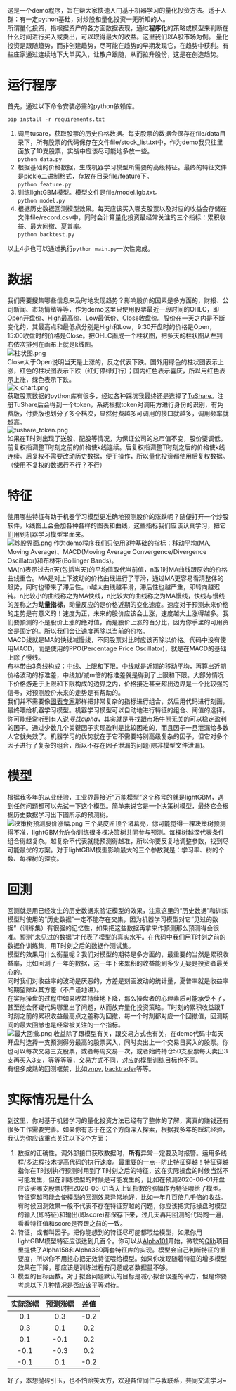 这是一个demo程序，旨在帮大家快速入门基于机器学习的量化投资方法。适于人群：有一定python基础，对炒股和量化投资一无所知的人。  
所谓量化投资，指根据资产的各方面数据表现，通过<b>程序化</b>的策略或模型来判断在什么时间进行买入或卖出，可以取得最大的收益。这里我们以A股市场为例。
量化投资是跟随趋势，而非创建趋势，尽可能在趋势的早期发现它，在趋势中获利。有些庄家通过连续地下大单买入，让散户跟随，从而拉升股份，这是在创造趋势。
# 运行程序
首先，通过以下命令安装必需的python依赖库。
```shell
pip install -r requirements.txt
```
1. 调用tusare，获取股票的历史价格数据。每支股票的数据会保存在file/data目录下，所有股票的代码保存在文件file/stock_list.txt中，作为demo我只往里面放了10支股票，实战中应该尽可能地多放一些。  
   `python data.py`
2. 根据基础的价格数据，生成机器学习模型所需要的高级特征。最终的特征文件是pickle二进制格式，存放在目录file/feature下。  
   `python feature.py`
3. 训练lightGBM模型。模型文件是file/model.lgb.txt。  
   `python model.py`
4. 根据历史数据回测模型效果。每天应该买入哪支股票以及对应的收益会存储在文件file/record.csv中，同时会计算量化投资最经常关注的三个指标：累积收益、最大回撤、夏普率。  
   `python backtest.py`

以上4步也可以通过执行`python main.py`一次性完成。
# 数据
我们需要搜集哪些信息来及时地发现趋势？影响股价的因素是多方面的，财报、公司新闻、市场情绪等等，作为demo这里只使用股票最近一段时间的OHLC，即Open开盘价、High最高价、Low最低价、Close收盘价。股价在一天之内是不断变化的，其最高点和最低点分别是High和Low，9:30开盘时的价格是Open，15:00收盘时的价格是Close。把OHLC画成一个柱状图，把多天的柱状图从左到右依次排列在画布上就是k线图。  
![柱状图.png](img/柱状图.png)  
Close大于Open说明当天是上涨的，反之代表下跌。国外用绿色的柱状图表示上涨，红色的柱状图表示下跌（红灯停绿灯行）；国内红色表示喜庆，所以用红色表示上涨，绿色表示下跌。  
![k_chart.png](img/k_chart.png)  
获取股票数据的python库有很多，经过各种踩坑我最终还是选择了<a href=https://tushare.pro>TuShare</a>。注册TuShare后会得到一个token，系统根据token对调用方进行身份的识别，有免费版，付费版也划分了多个档次，显然付费越多可调用的接口就越多，调用频率就越高。  
![tushare_token.png](img/tushare_token.png)  
如果在T时刻出现了送股、配股等情况，为保证公司的总市值不变，股价要调低。前复权指调整T时刻之前的价格使k线连续。后复权指调整T时刻之后的价格使k线连续。后复权不需要改动历史数据，便于操作，所以量化投资都使用后复权数据。（使用不复权的数据行不行？不行）
# 特征
使用哪些特征有助于机器学习模型更准确地预测股价的涨跌呢？随便打开一个炒股软件，k线图上会叠加各种各样的图表和曲线，这些指标我们应该认真学习，把它们用到机器学习模型里面来。  
![炒股界面.png](img/炒股界面.png)
作为demo程序我们只使用3种基础的指标：移动平均(MA, Moving Average)、MACD(Moving Average Convergence/Divergence Oscillator)和布林带(Bollinger Bands)。  
MA(n)表示过去n天(包括当天)的平均值取代当前值，n取1时MA曲线跟原始的价格曲线重合。MA是对上下波动的价格曲线进行了平滑，通过MA更容易看清整体的趋势，同时也带来了滞后性。n越大曲线越平滑，滞后性也越严重，即转向越迟钝。n比较小的曲线称之为MA快线，n比较大的曲线称之为MA慢线，快线与慢线的差称之为<b>动量指标</b>，动量反应的是价格近期的变化速度。速度对于预测未来价格的走势是有意义的！速度为正，未来的股价应该会上涨，速度越大上涨得越多。我们要预测的不是股价上涨的绝对值，而是股价上涨的百分比，因为你手里的可用资金是固定的。所以我们会让速度再除以当前的价格。  
MACD线就是MA的快线减慢线，不同股票对比时应该再除以价格。代码中没有使用MACD，而是使用的PPO(Percentage Price Oscillator)，就是在MACD的基础上除了慢线。  
布林带由3条线构成：中线、上限和下限。中线就是近期的移动平均，再算出近期价格波动的标准差，中线加/减m倍的标准差就是得到了上限和下限。大部分情况下价格游走于上限和下限构成的边界之内，价格接近甚至超出边界是一个比较强的信号，对预测股价未来的走势是有帮助的。   
我们并不需要像<a href="https://baike.baidu.com/item/%E5%9B%BE%E8%A1%A8%E4%B8%93%E5%AE%B6/7171011">图表专家</a>那样把非常复杂的指标进行组合，然后用代码进行刻画，最终喂给机器学习模型。机器学习模型可以自动地进行特征的组合、阈值的选择。    
你可能经常听到有人说<i>寻找alpha</i>，其实就是寻找跟市场牛熊无关的可以稳定盈利的因子。通过少数几个关键因子实现盈利是比较困难的，而且因子一旦泄漏给多数人它就失效了。机器学习的优势就在于它不需要特别高级复杂的因子，但它对多个因子进行了复杂的组合，所以不存在因子泄漏的问题(除非模型文件泄漏)。
# 模型
根据我多年的从业经验，工业界最接近“万能模型”这个称号的就是lightGBM，遇到任何问题都可以先试一下这个模型。简单来说它是一个决策树模型，最终它会根据历史数据学习出下图所示的预测树。  
![决策树预测股价涨幅.png](img/决策树预测股价涨幅.png)
三个臭皮匠顶个诸葛亮，你可能觉得一棵决策树预测得不准，lightGBM允许你训练很多棵决策树共同参与预测。每棵树越深代表条件组合得越复杂。越复杂不代表就能预测得越准，所以你要反复地调整参数，找到尽可能最优的方案。对于lightGBM模型影响最大的三个参数就是：学习率、树的个数、每棵树的深度。
# 回测
回测就是用已经发生的历史数据来验证模型的效果，注意这里的“历史数据”和训练模型时使用的“历史数据”一定不能存在交集，因为机器学习模型对它“见过的数据”（训练集）有很强的记忆性，如果把这些数据再拿来作预测那么预测得会很准。预测“未见过的数据”才代表了模型的真实水平。在代码中我们用T时刻之前的数据作训练集，用T时刻之后的数据作测试集。    
模型的效果用什么衡量呢？我们对模型的期待是多方面的，最重要的当然是累积收益率，比如回测了一年的数据，这一年下来累积的收益能到多少无疑是投资者最关心的。  
同时我们对收益率的波动是厌恶的，方差是刻画波动的统计量，夏普率就是收益率的期望除以其方差（不严谨地讲）。  
在实际操盘的过程中如果收益持续地下降，那么操盘者的心理素质可能承受不了，甚至他会怀疑代码哪里出了问题，从而放弃量化投资策略。T时刻的累积收益跟T时刻之前的累积收益最高点之差称为回撤，每一个时刻都对应一个回撤值，回测期间的最大回撤也是经常被关注的一个指标。  
![最大回撤.png](img/最大回撤.png)
收益除了跟模型有关，跟交易方式也有关，在demo代码中每天开盘时选择一支预测得分最高的股票买入，同时卖出上一个交易日买入的股票。你也可以每次交易三支股票，或者每周交易一次，或者始终持仓50支股票每天卖出3支再买入3支，等等等等，交易方式不同，对应的模型训练目标也不同。  
有很多成熟的回测框架，比如<a href="https://www.vnpy.com/">vnpy</a>, <a href="https://www.backtrader.com/">backtrader</a>等等。
# 实际情况是什么
到这里，你对基于机器学习的量化投资方法已经有了整体的了解，离真的赚钱还有很多工作需要完善。如果你有志于在这个方向深入探索，根据我多年的踩坑经验，我认为你应该重点关注以下3个方面：  
1. 数据的正确性。调外部接口获取数据时，<b>所有</b>异常一定要及时报警。运用多线程/多进程技术提高代码的执行速度。最重要的一点--防止特征穿越！特征穿越指你在T时刻执行预测时用到了T时刻之后的特征，这在实际操盘的时候当然不可能发生，但在训练模型的时候是可能发生的，比如在预测2020-06-01开盘应该买哪支股票时把2020-06-01当天上证指数的涨幅作为特征喂给了模型。特征穿越可能会使模型的回测效果异常地好，比如一年几百倍几千倍的收益。有时候回测效果一般不代表不存在特征穿越的问题，你应该把实际操盘时模型的输入(即特征)和输出(即score)都保存下来，过几天再用回测的代码跑一遍，看看特征值和score是否跟之前的一致。  
2. 特征，或者叫因子。把你能想到的特征尽可能都喂给模型，如果你用lightGBM模型特征应该达到几百个。你可以从<a href="https://arxiv.org/ftp/arxiv/papers/1601/1601.00991.pdf">Alpha101</a>开始，微软的<a href="https://qlib.readthedocs.io/en/latest/index.html">Qlib</a>项目里提供了Alpha158和Alpha360两套特征库的实现。模型会自己判断特征的重要度，所以你不用担心把无效特征喂给模型。如果你发现随着特征的增多模型效果在下降，那应该是训练过程有问题或者数据量不够。
3. 模型的目标函数。对于拟合问题默认的目标是减小拟合误差的平方，但是你要考虑以下几种情况是否应该平等对待。  

|实际涨幅|预测涨幅|差值|
|:--:|:--:|:--:|
|0.1|0.3|-0.2|
|0.3|0.1|0.2|
|0.1|-0.1|0.2|
|-0.1|-0.3|0.2|
|-0.1|0.1|-0.2|  

好了，本想抛砖引玉，也不怕贻笑大方，欢迎各位同仁与我联系，共同交流学习~
